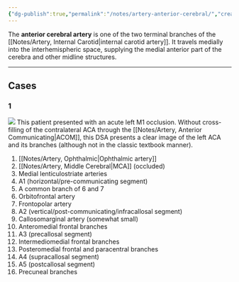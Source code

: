 ```yaml
---
{"dg-publish":true,"permalink":"/notes/artery-anterior-cerebral/","created":"2023-10-16T19:00:10.808-07:00","updated":"2023-10-16T20:13:04.781-07:00"}
---
```



The **anterior cerebral artery** is one of the two terminal branches of the [[Notes/Artery, Internal Carotid\|internal carotid artery]]. It travels medially into the interhemispheric space, supplying the medial anterior part of the cerebra and other midline structures.

---

## Cases

### 1

![](https://i.imgur.com/a3WJzlv.jpg)
This patient presented with an acute left M1 occlusion. Without cross-filling of the contralateral ACA through the [[Notes/Artery, Anterior Communicating\|ACOM]], this DSA presents a clear image of the left ACA and its branches (although not in the classic textbook manner).

1. [[Notes/Artery, Ophthalmic\|Ophthalmic artery]]
2. [[Notes/Artery, Middle Cerebral\|MCA]] (occluded)
3. Medial lenticulostriate arteries
4. A1 (horizontal/pre-communicating segment)
5. A common branch of 6 and 7
6. Orbitofrontal artery
7. Frontopolar artery
8. A2 (vertical/post-communicating/infracallosal segment)
9. Callosomarginal artery (somewhat small)
10. Anteromedial frontal branches
11. A3 (precallosal segment)
12. Intermediomedial frontal branches
13. Posteromedial frontal and paracentral branches
14. A4 (supracallosal segment)
15. A5 (postcallosal segment)
16. Precuneal branches
